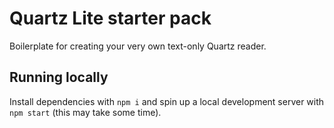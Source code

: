 # Quartz Lite starter pack

Boilerplate for creating your very own text-only Quartz reader.

## Running locally

Install dependencies with `npm i` and spin up a local development server with `npm start` (this may take some time).
